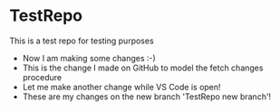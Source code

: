 # TestRepo
This is a test repo for testing purposes
- Now I am making some changes :-)
- This is the change I made on GitHub to model the fetch changes procedure
- Let me make another change while VS Code is open!
- These are my changes on the new branch 'TestRepo new branch'!
